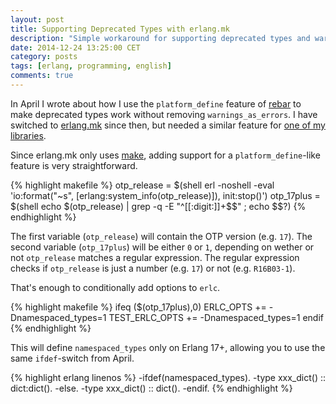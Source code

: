 ```yaml
---
layout: post
title: Supporting Deprecated Types with erlang.mk
description: "Simple workaround for supporting deprecated types and warnings_as_errors with erlang.mk."
date: 2014-12-24 13:25:00 CET
category: posts
tags: [erlang, programming, english]
comments: true
---
```


In April I wrote about how I use the `platform_define` feature of [rebar](https://github.com/rebar/rebar) to make deprecated types work without removing `warnings_as_errors`. I have switched to [erlang.mk](https://github.com/ninenines/erlang.mk) since then, but needed a similar feature for [one of my libraries](https://github.com/nifoc/noesis).

Since erlang.mk only uses [make](http://en.wikipedia.org/wiki/Make_(software)), adding support for a `platform_define`-like feature is very straightforward.

{% highlight makefile %}
otp_release = $(shell erl -noshell -eval 'io:format("~s", [erlang:system_info(otp_release)]), init:stop()')
otp_17plus = $(shell echo $(otp_release) | grep -q -E "^[[:digit:]]+$$" ; echo $$?)
{% endhighlight %}

The first variable (`otp_release`) will contain the OTP version (e.g. `17`). The second variable (`otp_17plus`) will be either `0` or `1`, depending on wether or not `otp_release` matches a regular expression. The regular expression checks if `otp_release` is just a number (e.g. `17`) or not (e.g. `R16B03-1`).

That's enough to conditionally add options to `erlc`.

{% highlight makefile %}
ifeq ($(otp_17plus),0)
	ERLC_OPTS += -Dnamespaced_types=1
	TEST_ERLC_OPTS += -Dnamespaced_types=1
endif
{% endhighlight %}

This will define `namespaced_types` only on Erlang 17+, allowing you to use the same `ifdef`-switch from April.

{% highlight erlang linenos %}
-ifdef(namespaced_types).
-type xxx_dict() :: dict:dict().
-else.
-type xxx_dict() :: dict().
-endif.
{% endhighlight %}
